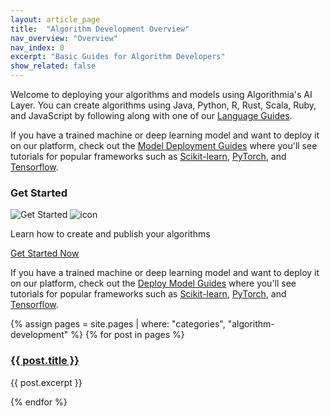 ```yaml
---
layout: article_page
title:  "Algorithm Development Overview"
nav_overview: "Overview"
nav_index: 0
excerpt: "Basic Guides for Algorithm Developers"
show_related: false
---
```


<p>Welcome to deploying your algorithms and models using Algorithmia's AI Layer. You can create algorithms using Java, Python, R, Rust, Scala, Ruby, and JavaScript by following along with one of our <a href="{{ site.baseurl }}/algorithm-development/languages/">Language Guides</a>.</p>


<p>If you have a trained machine or deep learning model and want to deploy it on our platform, check out the <a href="{{ site.baseurl }}/algorithm-development/model-guides/">Model Deployment Guides</a> where you'll see tutorials for popular frameworks such as <a href ="{{ site.baseurl }}/model-deployment/scikit/">Scikit-learn</a>, <a href ="{{ site.baseurl }}/algorithm-development/model-guides/pytorch/">PyTorch</a>, and <a href ="{{ site.baseurl }}/model-deployment/tensorflow/">Tensorflow</a>.</p>

<div class="row mb-64">
  <div class="col-md-12">
    <h3>Get Started</h3>
    <div class="dev-card">
      <img src="{{ site.cdnurl }}{{ site.baseurl }}/images/get_started.png" alt="Get Started" class="img-fill get-started-img">
      <img src="{{ site.cdnurl }}{{ site.baseurl }}/images/icons/hexicon_desktop.svg" alt="icon" class="hexicon">
      <div class="dev-card-text">
        <p class="lead">Learn how to create and publish your algorithms</p>
        <a href="{{ site.baseurl }}/algorithm-development/algorithm-basics/your-first-algo/" class="btn btn-default btn-accent">Get Started Now</a>
      </div>
    </div>
  </div>
</div>

<p>If you have a trained machine or deep learning model and want to deploy it on our platform, check out the <a href="{{ site.baseurl }}/algorithm-development/model-guides/">Deploy Model Guides</a> where you'll see tutorials for popular frameworks such as <a href ="{{ site.baseurl }}/model-deployment/scikit/">Scikit-learn</a>, <a href ="{{ site.baseurl }}/algorithm-development/model-guides/pytorch/">PyTorch</a>, and <a href ="{{ site.baseurl }}/model-deployment/tensorflow/">Tensorflow</a>.</p>

<div class="row overview-container">
{% assign pages = site.pages | where: "categories", "algorithm-development" %}
{% for post in pages %}
  <div class="col-md-12 overview-brief">
    <h3><a href="{{ post.url | relative_url }}">{{ post.title }}</a></h3>
    <p class="lg">{{ post.excerpt }}</p>
  </div>
{% endfor %}
</div>
